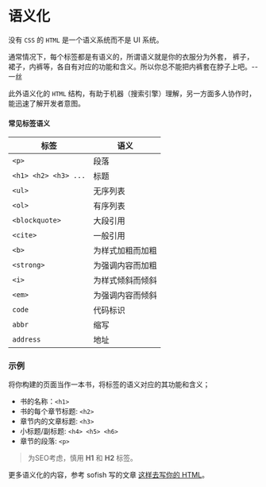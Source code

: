 # 语义化
没有 `CSS` 的 `HTML` 是一个语义系统而不是 UI 系统。

通常情况下，每个标签都是有语义的，所谓语义就是你的衣服分为外套， 裤子，裙子，内裤等，各自有对应的功能和含义。所以你总不能把内裤套在脖子上吧。-- 一丝

此外语义化的 `HTML` 结构，有助于机器（搜索引擎）理解，另一方面多人协作时，能迅速了解开发者意图。

#### 常见标签语义

| 标签 | 语义 |
| -- | -- |
| `<p>` | 段落 |
| `<h1> <h2> <h3> ...` | 标题 |
| `<ul>` | 无序列表 |
| `<ol>` | 有序列表 |
| `<blockquote>` | 大段引用 |
| `<cite>` | 一般引用 |
| `<b>` | 为样式加粗而加粗 |
| `<strong>` | 为强调内容而加粗 |
| `<i>` | 为样式倾斜而倾斜 |
| `<em>` | 为强调内容而倾斜 |
| `code` | 代码标识 |
| `abbr` | 缩写 |
|`address`| 地址 |

### 示例
将你构建的页面当作一本书，将标签的语义对应的其功能和含义；
* 书的名称：`<h1>` 
* 书的每个章节标题: `<h2>`
* 章节内的文章标题: `<h3>`
* 小标题/副标题: `<h4> <h5> <h6>`
* 章节的段落: `<p>` 
 
> 为SEO考虑，慎用  **H1**  和 **H2** 标签。  

更多语义化的内容，参考 sofish 写的文章 [这样去写你的 HTML](http://wenku.baidu.com/view/0a8d3774f242336c1eb95ea9.html)。
